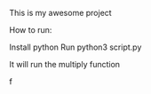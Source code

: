 This is my awesome project

How to run:

Install python
Run python3 script.py


It will run the multiply function

f

